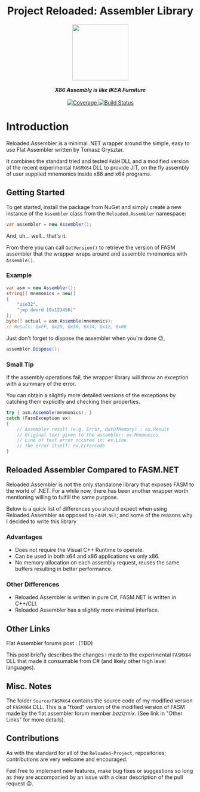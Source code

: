 
<div align="center">
	<h1>Project Reloaded: Assembler Library</h1>
	<img src="https://i.imgur.com/BjPn7rU.png" width="150" align="center" />
	<br/> <br/>
	<strong><i>X86 Assembly is like IKEA Furniture</i></strong>
	<br/> <br/>
	<!-- Coverage -->
	<a href="https://codecov.io/gh/Reloaded-Project/Reloaded.Assembler">
		<img src="https://codecov.io/gh/Reloaded-Project/Reloaded.Assembler/branch/master/graph/badge.svg" alt="Coverage" />
	</a>
	<!-- Build Status -->
	<a href="https://ci.appveyor.com/project/sewer56lol/reloaded-assembler">
		<img src="https://ci.appveyor.com/api/projects/status/yats2utii7jss9ap?svg=true" alt="Build Status" />
	</a>
</div>

# Introduction
Reloaded.Assembler is a minimal .NET wrapper around the simple, easy to use Flat Assembler written by Tomasz Grysztar.

It combines the standard tried and tested `FASM` DLL and a modified version of the recent experimental `FASMX64` DLL to provide JIT, on the fly assembly of user supplied mnemonics inside x86 and x64 programs.

## Getting Started

To get started, install the package from NuGet and simply create a new instance of the `Assembler` class from the `Reloaded.Assembler` namespace:

```csharp
var assembler = new Assembler();
``` 
And, uh... well... that's it.

From there you can call `GetVersion()` to retrieve the version of FASM assembler that the wrapper wraps around and assemble mnemonics with `Assemble()`.

### Example

```csharp
var asm = new Assembler();
string[] mnemonics = new[]
{
    "use32",
    "jmp dword [0x123456]"
};
byte[] actual = asm.Assemble(mnemonics);
// Result: 0xFF, 0x25, 0x56, 0x34, 0x12, 0x00
```


Just don't forget to dispose the assembler when you're done 😉,

```csharp
assembler.Dispose();
```

### Small Tip

If the assembly operations fail, the wrapper library will throw an exception with a summary of the error. 

You can obtain a slightly more detailed versions of the exceptions by catching them
explicitly and checking their properties.

```csharp
try { asm.Assemble(mnemonics); }
catch (FasmException ex)
{
    // Assembler result (e.g. Error, OutOfMemory) : ex.Result
    // Original text given to the assembler: ex.Mnemonics
    // Line of text error occured in: ex.Line
    // The error itself: ex.ErrorCode
}
```
## Reloaded Assembler Compared to FASM.NET

Reloaded.Assembler is not the only standalone library that exposes FASM to the world of .NET. For a while now, there has been another wrapper worth mentioning willing to fulfill the same purpose.

Below is a quick list of differences you should expect when using Reloaded.Assembler as opposed to `FASM.NET`; and some of the reasons why I decided to write this library 

### Advantages
- Does not require the Visual C++ Runtime to operate.
- Can be used in both x64 and x86 applications vs only x86.
- No memory allocation on each assembly request, reuses the same buffers resulting in better performance.

### Other Differences
- Reloaded.Assembler is written in pure C#, FASM.NET is written in C++/CLI.
- Reloaded.Assembler has a slightly more minimal interface.

## Other Links

Flat Assembler forums post : (TBD)

This post briefly describes the changes I made to the experimental `FASMX64` DLL that made it consumable from C# (and likely other high level languages). 

## Misc. Notes

The folder `Source/FASMX64` contains the source code of my modified version of `FASMX64` DLL. This is a "fixed" version of the modified version of FASM made by the flat assembler forum member *bazizmix*. (See link in "Other Links" for more details).

## Contributions
As with the standard for all of the `Reloaded-Project`, repositories; contributions are very welcome and encouraged.

Feel free to implement new features, make bug fixes or suggestions so long as they are accompanied by an issue with a clear description of the pull request 😉.
